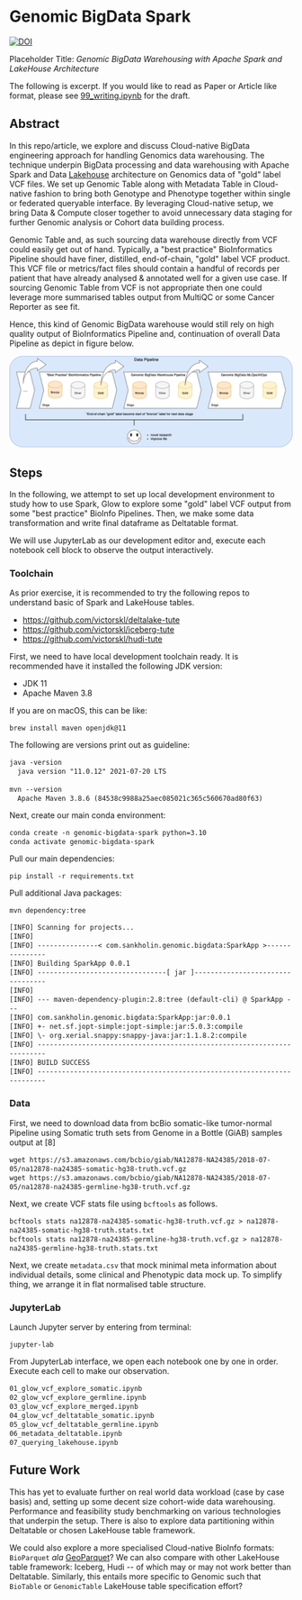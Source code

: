 # Genomic BigData Spark

[![DOI](https://zenodo.org/badge/547302335.svg)](https://zenodo.org/badge/latestdoi/547302335)


Placeholder Title: _Genomic BigData Warehousing with Apache Spark and LakeHouse Architecture_

The following is excerpt. If you would like to read as Paper or Article like format, please see [99_writing.ipynb](99_writing.ipynb) for the draft.


## Abstract

In this repo/article, we explore and discuss Cloud-native BigData engineering approach for handling Genomics data warehousing. The technique underpin BigData processing and data warehousing with Apache Spark and Data [Lakehouse](https://www.databricks.com/blog/2020/01/30/what-is-a-data-lakehouse.html) architecture on Genomics data of "gold" label VCF files. We set up Genomic Table along with Metadata Table in Cloud-native fashion to bring both Genotype and Phenotype together within single or federated queryable interface. By leveraging Cloud-native setup, we bring Data & Compute closer together to avoid unnecessary data staging for further Genomic analysis or Cohort data building process.

Genomic Table and, as such sourcing data warehouse directly from VCF could easily get out of hand. Typically, a "best practice" BioInformatics Pipeline should have finer, distilled, end-of-chain, "gold" label VCF product. This VCF file or metrics/fact files should contain a handful of records per patient that have already analysed & annotated well for a given use case. If sourcing Genomic Table from VCF is not appropriate then one could leverage more summarised tables output from MultiQC or some Cancer Reporter as see fit.

Hence, this kind of Genomic BigData warehouse would still rely on high quality output of BioInformatics Pipeline and, continuation of overall Data Pipeline as depict in figure below.

![GenomicBigData.png](./assets/GenomicBigData.png)


## Steps

In the following, we attempt to set up local development environment to study how to use Spark, Glow to explore some "gold" label VCF output from some "best practice" BioInfo Pipelines. Then, we make some data transformation and write final dataframe as Deltatable format.

We will use JupyterLab as our development editor and, execute each notebook cell block to observe the output interactively.

### Toolchain

As prior exercise, it is recommended to try the following repos to understand basic of Spark and LakeHouse tables.

* https://github.com/victorskl/deltalake-tute
* https://github.com/victorskl/iceberg-tute
* https://github.com/victorskl/hudi-tute

First, we need to have local development toolchain ready. It is recommended have it installed the following JDK version:

- JDK 11
- Apache Maven 3.8

If you are on macOS, this can be like:

```
brew install maven openjdk@11
```

The following are versions print out as guideline:
```
java -version
  java version "11.0.12" 2021-07-20 LTS

mvn --version
  Apache Maven 3.8.6 (84538c9988a25aec085021c365c560670ad80f63)
```

Next, create our main conda environment:
```
conda create -n genomic-bigdata-spark python=3.10
conda activate genomic-bigdata-spark
```

Pull our main dependencies:
```
pip install -r requirements.txt
```

Pull additional Java packages:
```
mvn dependency:tree
```

```
[INFO] Scanning for projects...
[INFO]
[INFO] ---------------< com.sankholin.genomic.bigdata:SparkApp >---------------
[INFO] Building SparkApp 0.0.1
[INFO] --------------------------------[ jar ]---------------------------------
[INFO]
[INFO] --- maven-dependency-plugin:2.8:tree (default-cli) @ SparkApp ---
[INFO] com.sankholin.genomic.bigdata:SparkApp:jar:0.0.1
[INFO] +- net.sf.jopt-simple:jopt-simple:jar:5.0.3:compile
[INFO] \- org.xerial.snappy:snappy-java:jar:1.1.8.2:compile
[INFO] ------------------------------------------------------------------------
[INFO] BUILD SUCCESS
[INFO] ------------------------------------------------------------------------
```

### Data

First, we need to download data from bcBio somatic-like tumor-normal Pipeline using Somatic truth sets from Genome in a Bottle (GiAB) samples output at [8]

```
wget https://s3.amazonaws.com/bcbio/giab/NA12878-NA24385/2018-07-05/na12878-na24385-somatic-hg38-truth.vcf.gz
wget https://s3.amazonaws.com/bcbio/giab/NA12878-NA24385/2018-07-05/na12878-na24385-germline-hg38-truth.vcf.gz
```

Next, we create VCF stats file using `bcftools` as follows.

```
bcftools stats na12878-na24385-somatic-hg38-truth.vcf.gz > na12878-na24385-somatic-hg38-truth.stats.txt
bcftools stats na12878-na24385-germline-hg38-truth.vcf.gz > na12878-na24385-germline-hg38-truth.stats.txt
```

Next, we create `metadata.csv` that mock minimal meta information about individual details, some clinical and Phenotypic data mock up. To simplify thing, we arrange it in flat normalised table structure.

### JupyterLab

Launch Jupyter server by entering from terminal:

```
jupyter-lab
```

From JupyterLab interface, we open each notebook one by one in order. Execute each cell to make our observation.

```
01_glow_vcf_explore_somatic.ipynb
02_glow_vcf_explore_germline.ipynb
03_glow_vcf_explore_merged.ipynb
04_glow_vcf_deltatable_somatic.ipynb
05_glow_vcf_deltatable_germline.ipynb
06_metadata_deltatable.ipynb
07_querying_lakehouse.ipynb
```


## Future Work

This has yet to evaluate further on real world data workload (case by case basis) and, setting up some decent size cohort-wide data warehousing. Performance and feasibility study benchmarking on various technologies that underpin the setup. There is also to explore data partitioning within Deltatable or chosen LakeHouse table framework.

We could also explore a more specialised Cloud-native BioInfo formats: `BioParquet` _ala_ [GeoParquet](https://github.com/opengeospatial/geoparquet)? We can also compare with other LakeHouse table framework: Iceberg, Hudi -- of which may or may not work better than Deltatable. Similarly, this entails more specific to Genomic such that `BioTable` or `GenomicTable` LakeHouse table specification effort?
